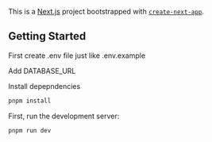 This is a [Next.js](https://nextjs.org) project bootstrapped with [`create-next-app`](https://nextjs.org/docs/app/api-reference/cli/create-next-app).

## Getting Started

First create .env file just like .env.example

Add DATABASE_URL

Install depepndencies

```bash
pnpm install

```

First, run the development server:

```bash
pnpm run dev

```

